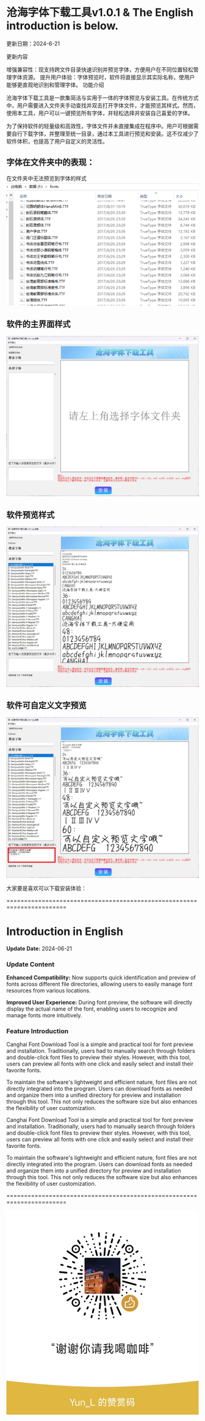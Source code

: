 # 沧海字体下载工具v1.0.1  &   The English introduction is below.

更新日期：2024-6-21

更新内容

增强兼容性：现支持跨文件目录快速识别并预览字体，方便用户在不同位置轻松管理字体资源。
提升用户体验：字体预览时，软件将直接显示其实际名称，使用户能够更直观地识别和管理字体。
功能介绍

沧海字体下载工具是一款集简洁与实用于一体的字体预览与安装工具。在传统方式中，用户需要进入文件夹手动查找并双击打开字体文件，才能预览其样式。然而，使用本工具，用户可以一键预览所有字体，并轻松选择并安装自己喜爱的字体。

为了保持软件的轻量级和高效性，字体文件并未直接集成在程序中。用户可根据需要自行下载字体，并整理至统一目录，通过本工具进行预览和安装。这不仅减少了软件体积，也提高了用户自定义的灵活性。

## 字体在文件夹中的表现：
在文件夹中无法预览到字体的样式
![image](https://github.com/mrwang1454/canghai/blob/main/images/Snipaste_2024-06-18_22-18-34.png)

## 软件的主界面样式
![image](https://github.com/mrwang1454/canghai/blob/main/images/Snipaste_2024-06-19_10-07-00.jpg)

## 软件预览样式
![image](https://github.com/mrwang1454/canghai/blob/main/images/Snipaste_2024-06-19_10-07-36.jpg)

## 软件可自定义文字预览
![image](https://github.com/mrwang1454/canghai/blob/main/images/Snipaste_2024-06-19_10-09-15.jpg)

大家要是喜欢可以下载安装体验：

=======================================================================

# Introduction in English

**Update Date:** 2024-06-21

### Update Content

**Enhanced Compatibility:** Now supports quick identification and preview of fonts across different file directories, allowing users to easily manage font resources from various locations.

**Improved User Experience:** During font preview, the software will directly display the actual name of the font, enabling users to recognize and manage fonts more intuitively.

### Feature Introduction

Canghai Font Download Tool is a simple and practical tool for font preview and installation. Traditionally, users had to manually search through folders and double-click font files to preview their styles. However, with this tool, users can preview all fonts with one click and easily select and install their favorite fonts.

To maintain the software's lightweight and efficient nature, font files are not directly integrated into the program. Users can download fonts as needed and organize them into a unified directory for preview and installation through this tool. This not only reduces the software size but also enhances the flexibility of user customization.

Canghai Font Download Tool is a simple and practical tool for font preview and installation. Traditionally, users had to manually search through folders and double-click font files to preview their styles. However, with this tool, users can preview all fonts with one click and easily select and install their favorite fonts.

To maintain the software's lightweight and efficient nature, font files are not directly integrated into the program. Users can download fonts as needed and organize them into a unified directory for preview and installation through this tool. This not only reduces the software size but also enhances the flexibility of user customization.

=======================================================================

![image](https://github.com/mrwang1454/canghai/blob/main/images/zanshang.png)
